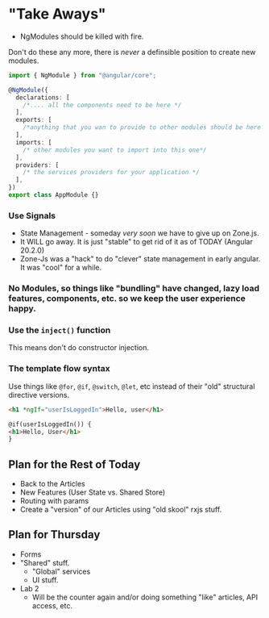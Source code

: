 # "Take Aways"

- NgModules should be killed with fire.

Don't do these any more, there is _never_ a definsible position to create new modules.

```typescript
import { NgModule } from "@angular/core";

@NgModule({
  declarations: [
    /*.... all the components need to be here */
  ],
  exports: [
    /*anything that you wan to provide to other modules should be here */
  ],
  imports: [
    /* other modules you want to import into this one*/
  ],
  providers: [
    /* the services providers for your application */
  ],
})
export class AppModule {}
```

### Use Signals

- State Management - someday _very soon_ we have to give up on Zone.js.
- It WILL go away. It is just "stable" to get rid of it as of TODAY (Angular 20.2.0)
- Zone-Js was a "hack" to do "clever" state management in early angular. It was "cool" for a while.

### No Modules, so things like "bundling" have changed, lazy load features, components, etc. so we keep the user experience happy.

### Use the `inject()` function

This means don't do constructor injection.

### The template flow syntax

Use things like `@for`, `@if`, `@switch`, `@let`, etc instead of their "old" structural directive versions.

```html
<h1 *ngIf="userIsLoggedIn">Hello, user</h1>
```

```html
@if(userIsLoggedIn()) {
<h1>Hello, User</h1>
}
```

## Plan for the Rest of Today

- Back to the Articles
- New Features (User State vs. Shared Store)
- Routing with params
- Create a "version" of our Articles using "old skool" rxjs stuff.

## Plan for Thursday

- Forms
- "Shared" stuff.
  - "Global" services
  - UI stuff.
- Lab 2
  - Will be the counter again and/or doing something "like" articles, API access, etc.

